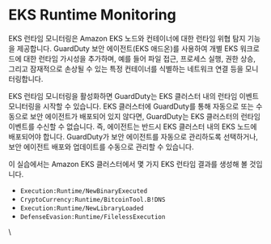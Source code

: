 # EKS Runtime Monitoring

EKS 런타임 모니터링은 Amazon EKS 노드와 컨테이너에 대한 런타임 위협 탐지 기능을 제공합니다. GuardDuty 보안 에이전트(EKS 애드온)를 사용하여 개별 EKS 워크로드에 대한 런타임 가시성을 추가하며, 예를 들어 파일 접근, 프로세스 실행, 권한 상승, 그리고 잠재적으로 손상될 수 있는 특정 컨테이너를 식별하는 네트워크 연결 등을 모니터링합니다.

EKS 런타임 모니터링을 활성화하면 GuardDuty는 EKS 클러스터 내의 런타임 이벤트 모니터링을 시작할 수 있습니다. EKS 클러스터에 GuardDuty를 통해 자동으로 또는 수동으로 보안 에이전트가 배포되어 있지 않다면, GuardDuty는 EKS 클러스터의 런타임 이벤트를 수신할 수 없습니다. 즉, 에이전트는 반드시 EKS 클러스터 내의 EKS 노드에 배포되어야 합니다. GuardDuty가 보안 에이전트를 자동으로 관리하도록 선택하거나, 보안 에이전트 배포와 업데이트를 수동으로 관리할 수 있습니다.

이 실습에서는 Amazon EKS 클러스터에서 몇 가지 EKS 런타임 결과를 생성해 볼 것입니다.

* `Execution:Runtime/NewBinaryExecuted`
* `CryptoCurrency:Runtime/BitcoinTool.B!DNS`
* `Execution:Runtime/NewLibraryLoaded`
* `DefenseEvasion:Runtime/FilelessExecution`

\
